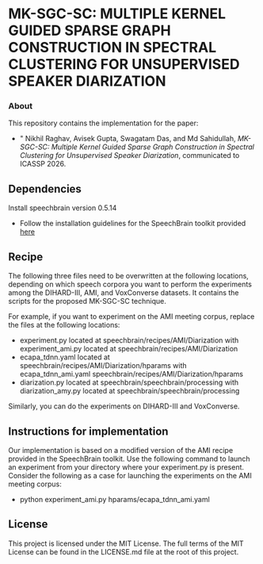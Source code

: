 # MK-SGC-SC: MULTIPLE KERNEL GUIDED SPARSE GRAPH CONSTRUCTION IN SPECTRAL CLUSTERING FOR UNSUPERVISED SPEAKER DIARIZATION 
### About
This repository contains the implementation for the paper:  
- " Nikhil Raghav, Avisek Gupta, Swagatam Das, and Md Sahidullah, *MK-SGC-SC: Multiple Kernel Guided Sparse Graph Construction in Spectral Clustering for Unsupervised Speaker Diarization*, communicated to ICASSP 2026.

## Dependencies
Install speechbrain version 0.5.14
- Follow the installation guidelines for the SpeechBrain toolkit provided [here](https://github.com/speechbrain/speechbrain "SpeechBrain toolkit link")
## Recipe 
The following three files need to be overwritten at the following locations, depending on which speech corpora you want to perform the experiments among the DIHARD-III, AMI, and VoxConverse  datasets. 
It contains the scripts for the proposed MK-SGC-SC technique.

For example, if you want to experiment on the AMI meeting corpus, replace the files at the following locations:
- experiment.py located at speechbrain/recipes/AMI/Diarization with experiment_ami.py located at speechbrain/recipes/AMI/Diarization
- ecapa_tdnn.yaml located at speechbrain/recipes/AMI/Diarization/hparams with ecapa_tdnn_ami.yaml  speechbrain/recipes/AMI/Diarization/hparams
- diarization.py located at speechbrain/speechbrain/processing with diarization_amy.py located at speechbrain/speechbrain/processing
  
Similarly, you can do the experiments on DIHARD-III and VoxConverse.

## Instructions for implementation
Our implementation is based on a modified version of the AMI recipe provided in the SpeechBrain toolkit.
Use the following command to launch an experiment from your directory where your experiment.py is present. Consider the following as a case for launching the experiments on the AMI meeting corpus: 
- python experiment_ami.py hparams/ecapa_tdnn_ami.yaml
  
## License
This project is licensed under the MIT License. The full terms of the MIT License can be found in the LICENSE.md file at the root of this project.

